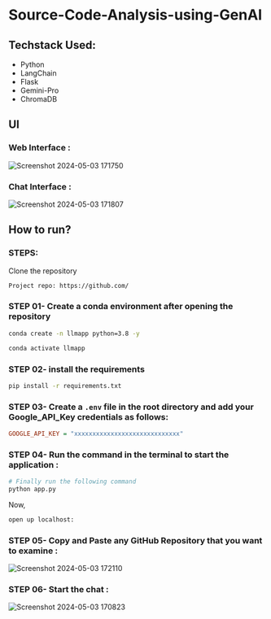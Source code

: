 # Source-Code-Analysis-using-GenAI

## Techstack Used:

- Python
- LangChain
- Flask
- Gemini-Pro
- ChromaDB

## UI 

### Web Interface :
![Screenshot 2024-05-03 171750](https://github.com/HarshalGidh/Source-Code-Analysis-Using-GenAI/assets/126465410/31720e17-6e69-4510-a6c4-961a7777f91c)

### Chat Interface :
![Screenshot 2024-05-03 171807](https://github.com/HarshalGidh/Source-Code-Analysis-Using-GenAI/assets/126465410/81c247d6-cd99-431b-82aa-b49ee7bc547f)


## How to run?
### STEPS:

Clone the repository

```bash
Project repo: https://github.com/
```
### STEP 01- Create a conda environment after opening the repository

```bash
conda create -n llmapp python=3.8 -y
```

```bash
conda activate llmapp
```


### STEP 02- install the requirements
```bash
pip install -r requirements.txt
```


### STEP 03- Create a `.env` file in the root directory and add your Google_API_Key credentials as follows:

```ini
GOOGLE_API_KEY = "xxxxxxxxxxxxxxxxxxxxxxxxxxxxx"
```

### STEP 04- Run the command in the terminal to start the application :

```bash
# Finally run the following command
python app.py
```


Now,
```bash
open up localhost:
```

### STEP 05- Copy and Paste any GitHub Repository that you want to examine : 
![Screenshot 2024-05-03 172110](https://github.com/HarshalGidh/Source-Code-Analysis-Using-GenAI/assets/126465410/d2ec5e44-890d-49b2-a6ed-ba6807cc7310)

### STEP 06- Start the chat  : 
![Screenshot 2024-05-03 170823](https://github.com/HarshalGidh/Source-Code-Analysis-Using-GenAI/assets/126465410/fcb3cafa-de7a-4cca-92d8-dd93f4f8c2ec)


